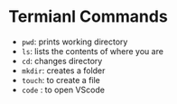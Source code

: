 # Termianl Commands

- `pwd`: prints working directory
- `ls`: lists the contents of where you are
- `cd`: changes directory
- `mkdir`: creates a folder
- `touch`: to create a file
- `code` : to open VScode
